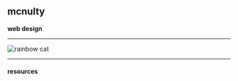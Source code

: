 ## mcnulty
**web design**

*** 
![rainbow cat](https://media.tenor.com/V7dLm1MmCUQAAAAj/happybirthday-dj.gif)
***

#### resources

